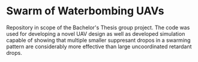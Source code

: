 # Swarm of Waterbombing UAVs

Repository in scope of the Bachelor's Thesis group project. The code was used for developing a novel UAV design as well as developed simulation capable of showing that multiple smaller suppresant dropos in a swarming pattern are considerably more effective than large uncoordinated retardant drops. 
